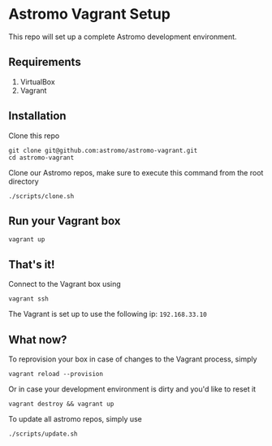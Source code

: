 # Astromo Vagrant Setup

This repo will set up a complete Astromo development environment.

## Requirements

1. VirtualBox
2. Vagrant

## Installation
Clone this repo

```
git clone git@github.com:astromo/astromo-vagrant.git
cd astromo-vagrant
```

Clone our Astromo repos, make sure to execute this command from the root directory

```
./scripts/clone.sh
```

## Run your Vagrant box

`vagrant up`

## That's it!

Connect to the Vagrant box using

`vagrant ssh`

The Vagrant is set up to use the following ip: `192.168.33.10`

## What now?

To reprovision your box in case of changes to the Vagrant process, simply

```
vagrant reload --provision
```

Or in case your development environment is dirty and you'd like to reset it

```
vagrant destroy && vagrant up
```

To update all astromo repos, simply use

```
./scripts/update.sh
```


